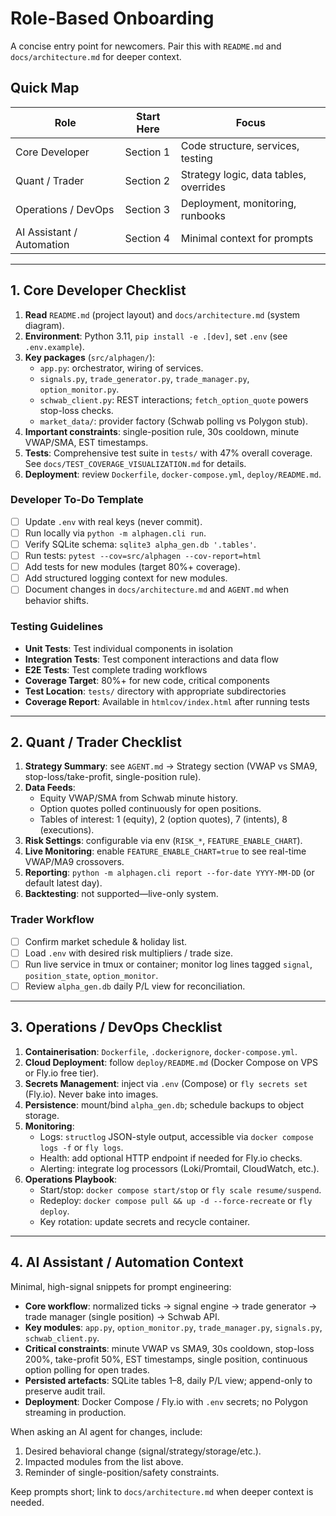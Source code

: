 # Role-Based Onboarding

A concise entry point for newcomers. Pair this with `README.md` and `docs/architecture.md` for deeper context.

## Quick Map

| Role | Start Here | Focus |
|------|------------|-------|
| Core Developer | Section 1 | Code structure, services, testing |
| Quant / Trader | Section 2 | Strategy logic, data tables, overrides |
| Operations / DevOps | Section 3 | Deployment, monitoring, runbooks |
| AI Assistant / Automation | Section 4 | Minimal context for prompts |

---

## 1. Core Developer Checklist

1. **Read** `README.md` (project layout) and `docs/architecture.md` (system diagram).
2. **Environment**: Python 3.11, `pip install -e .[dev]`, set `.env` (see `.env.example`).
3. **Key packages** (`src/alphagen/`):
   - `app.py`: orchestrator, wiring of services.
   - `signals.py`, `trade_generator.py`, `trade_manager.py`, `option_monitor.py`.
   - `schwab_client.py`: REST interactions; `fetch_option_quote` powers stop-loss checks.
   - `market_data/`: provider factory (Schwab polling vs Polygon stub).
4. **Important constraints**: single-position rule, 30s cooldown, minute VWAP/SMA, EST timestamps.
5. **Tests**: Comprehensive test suite in `tests/` with 47% overall coverage. See `docs/TEST_COVERAGE_VISUALIZATION.md` for details.
6. **Deployment**: review `Dockerfile`, `docker-compose.yml`, `deploy/README.md`.

### Developer To-Do Template
- [ ] Update `.env` with real keys (never commit).
- [ ] Run locally via `python -m alphagen.cli run`.
- [ ] Verify SQLite schema: `sqlite3 alpha_gen.db '.tables'`.
- [ ] Run tests: `pytest --cov=src/alphagen --cov-report=html`
- [ ] Add tests for new modules (target 80%+ coverage).
- [ ] Add structured logging context for new modules.
- [ ] Document changes in `docs/architecture.md` and `AGENT.md` when behavior shifts.

### Testing Guidelines
- **Unit Tests**: Test individual components in isolation
- **Integration Tests**: Test component interactions and data flow
- **E2E Tests**: Test complete trading workflows
- **Coverage Target**: 80%+ for new code, critical components
- **Test Location**: `tests/` directory with appropriate subdirectories
- **Coverage Report**: Available in `htmlcov/index.html` after running tests

---

## 2. Quant / Trader Checklist

1. **Strategy Summary**: see `AGENT.md` → Strategy section (VWAP vs SMA9, stop-loss/take-profit, single-position rule).
2. **Data Feeds**:
   - Equity VWAP/SMA from Schwab minute history.
   - Option quotes polled continuously for open positions.
   - Tables of interest: 1 (equity), 2 (option quotes), 7 (intents), 8 (executions).
3. **Risk Settings**: configurable via env (`RISK_*`, `FEATURE_ENABLE_CHART`).
4. **Live Monitoring**: enable `FEATURE_ENABLE_CHART=true` to see real-time VWAP/MA9 crossovers.
5. **Reporting**: `python -m alphagen.cli report --for-date YYYY-MM-DD` (or default latest day).
6. **Backtesting**: not supported—live-only system.

### Trader Workflow
- [ ] Confirm market schedule & holiday list.
- [ ] Load `.env` with desired risk multipliers / trade size.
- [ ] Run live service in tmux or container; monitor log lines tagged `signal`, `position_state`, `option_monitor`.
- [ ] Review `alpha_gen.db` daily P/L view for reconciliation.

---

## 3. Operations / DevOps Checklist

1. **Containerisation**: `Dockerfile`, `.dockerignore`, `docker-compose.yml`.
2. **Cloud Deployment**: follow `deploy/README.md` (Docker Compose on VPS or Fly.io free tier).
3. **Secrets Management**: inject via `.env` (Compose) or `fly secrets set` (Fly.io). Never bake into images.
4. **Persistence**: mount/bind `alpha_gen.db`; schedule backups to object storage.
5. **Monitoring**:
   - Logs: `structlog` JSON-style output, accessible via `docker compose logs -f` or `fly logs`.
   - Health: add optional HTTP endpoint if needed for Fly.io checks.
   - Alerting: integrate log processors (Loki/Promtail, CloudWatch, etc.).
6. **Operations Playbook**:
   - Start/stop: `docker compose start/stop` or `fly scale resume/suspend`.
   - Redeploy: `docker compose pull && up -d --force-recreate` or `fly deploy`.
   - Key rotation: update secrets and recycle container.

---

## 4. AI Assistant / Automation Context

Minimal, high-signal snippets for prompt engineering:

- **Core workflow**: normalized ticks → signal engine → trade generator → trade manager (single position) → Schwab API.
- **Key modules**: `app.py`, `option_monitor.py`, `trade_manager.py`, `signals.py`, `schwab_client.py`.
- **Critical constraints**: minute VWAP vs SMA9, 30s cooldown, stop-loss 200%, take-profit 50%, EST timestamps, single position, continuous option polling for open trades.
- **Persisted artefacts**: SQLite tables 1–8, daily P/L view; append-only to preserve audit trail.
- **Deployment**: Docker Compose / Fly.io with `.env` secrets; no Polygon streaming in production.

When asking an AI agent for changes, include:
1. Desired behavioral change (signal/strategy/storage/etc.).
2. Impacted modules from the list above.
3. Reminder of single-position/safety constraints.

Keep prompts short; link to `docs/architecture.md` when deeper context is needed.
